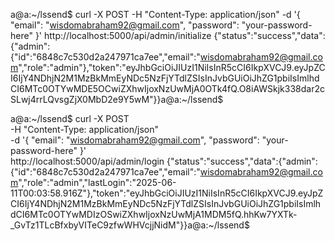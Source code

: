 a@a:~/lssend$ curl -X POST   -H "Content-Type: application/json"   -d '{
    "email": "wisdomabraham92@gmail.com",
    "password": "your-password-here"
  }'   http://localhost:5000/api/admin/initialize
{"status":"success","data":{"admin":{"id":"6848c7c530d2a247971ca7ee","email":"wisdomabraham92@gmail.com","role":"admin"},"token":"eyJhbGciOiJIUzI1NiIsInR5cCI6IkpXVCJ9.eyJpZCI6IjY4NDhjN2M1MzBkMmEyNDc5NzFjYTdlZSIsInJvbGUiOiJhZG1pbiIsImlhdCI6MTc0OTYwMDE5OCwiZXhwIjoxNzUwMjA0OTk4fQ.O8iAWSkjk338dar2cSLwj4rrLQvsgZjX0MbD2e9Y5wM"}}a@a:~/lssend$ 





a@a:~/lssend$ curl -X POST \
  -H "Content-Type: application/json" \
  -d '{
    "email": "wisdomabraham92@gmail.com",
    "password": "your-password-here"
  }' \
  http://localhost:5000/api/admin/login
{"status":"success","data":{"admin":{"id":"6848c7c530d2a247971ca7ee","email":"wisdomabraham92@gmail.com","role":"admin","lastLogin":"2025-06-11T00:03:58.916Z"},"token":"eyJhbGciOiJIUzI1NiIsInR5cCI6IkpXVCJ9.eyJpZCI6IjY4NDhjN2M1MzBkMmEyNDc5NzFjYTdlZSIsInJvbGUiOiJhZG1pbiIsImlhdCI6MTc0OTYwMDIzOSwiZXhwIjoxNzUwMjA1MDM5fQ.hhKw7YXTk-_GvTz1TLcBfxbyVITeC9zfwWHVcjjNidM"}}a@a:~/lssend$ 